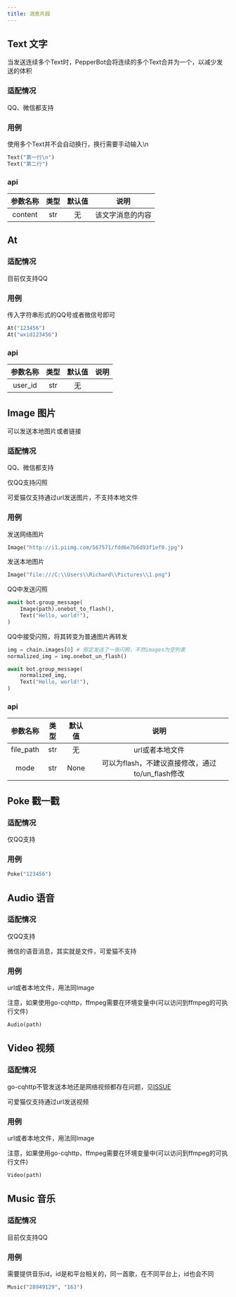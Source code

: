 ```yaml
---
title: 消息片段
---
```



## Text 文字

当发送连续多个Text时，PepperBot会将连续的多个Text合并为一个，以减少发送的体积

### 适配情况

QQ、微信都支持

### 用例

使用多个Text并不会自动换行，换行需要手动输入\n

```py
Text("第一行\n")
Text("第二行")
```

### api

|参数名称|类型|默认值|说明|
| :---: | :---: | :---: | :---: |
|content|str|无| 该文字消息的内容|

## At

### 适配情况

目前仅支持QQ

### 用例

传入字符串形式的QQ号或者微信号即可

```py
At("123456")
At("wxid123456")
```

### api

|参数名称|类型|默认值|说明|
| :---: | :---: | :---: | :---: |
|user_id|str|无| |

## Image 图片

可以发送本地图片或者链接

### 适配情况

QQ、微信都支持

仅QQ支持闪照

可爱猫仅支持通过url发送图片，不支持本地文件

### 用例

发送网络图片

```py
Image("http://i1.piimg.com/567571/fdd6e7b6d93f1ef0.jpg")
```

发送本地图片

```py
Image("file:///C:\\Users\\Richard\\Pictures\\1.png")
```

QQ中发送闪照

```py
await bot.group_message(
    Image(path).onebot_to_flash(),
    Text("Hello, world!"),
)
```

QQ中接受闪照，将其转变为普通图片再转发

```py
img = chain.images[0] # 假定发送了一张闪照，不然images为空列表
normalized_img = img.onebot_un_flash()

await bot.group_message(
    normalized_img,
    Text("Hello, world!"),
)
```

### api

|参数名称|类型|默认值|说明|
| :---: | :---: | :---: | :---: |
|file_path|str|无| url或者本地文件 |
|mode|str|None| 可以为flash，不建议直接修改，通过to/un_flash修改 |

## Poke 戳一戳

### 适配情况

仅QQ支持

### 用例

```py
Poke("123456")
```

## Audio 语音

### 适配情况

仅QQ支持

微信的语音消息，其实就是文件，可爱猫不支持

### 用例

url或者本地文件，用法同Image

注意，如果使用go-cqhttp，ffmpeg需要在环境变量中(可以访问到ffmpeg的可执行文件)

```py
Audio(path)
```

## Video 视频

### 适配情况

go-cqhttp不管发送本地还是网络视频都存在问题，见[ISSUE](https://github.com/Mrs4s/go-cqhttp/issues/577)

可爱猫仅支持通过url发送视频

### 用例

url或者本地文件，用法同Image

注意，如果使用go-cqhttp，ffmpeg需要在环境变量中(可以访问到ffmpeg的可执行文件)

```py
Video(path)
```

## Music 音乐

### 适配情况

目前仅支持QQ

### 用例

需要提供音乐id，id是和平台相关的，同一首歌，在不同平台上，id也会不同

```py
Music("28949129", "163")
```

